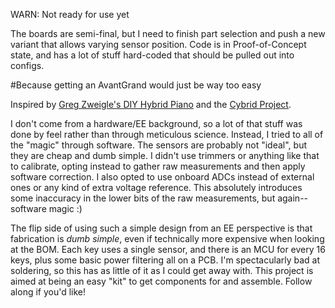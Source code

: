 WARN: Not ready for use yet

The boards are semi-final, but I need to finish part selection and push a new variant that allows varying sensor position.
Code is in Proof-of-Concept state, and has a lot of stuff hard-coded that should be pulled out into configs.


#Because getting an AvantGrand would just be way too easy

Inspired by [Greg Zweigle's DIY Hybrid Piano](https://github.com/gzweigle/DIY-Grand-Digital-Piano) and the [Cybrid Project](https://github.com/ekumanov/cybrid).

I don't come from a hardware/EE background, so a lot of that stuff was done by feel rather than through meticulous science. Instead, I tried to all of the "magic" through software. The sensors are probably not "ideal", but they are cheap and dumb simple. I didn't use trimmers or anything like that to calibrate, opting instead to gather raw measurements and then apply software correction. I also opted to use onboard ADCs instead of external ones or any kind of extra voltage reference. This absolutely introduces some inaccuracy in the lower bits of the raw measurements, but again--software magic :)

The flip side of using such a simple design from an EE perspective is that fabrication is _dumb simple_, even if technically more expensive when looking at the BOM. Each key uses a single sensor, and there is an MCU for every 16 keys, plus some basic power filtering all on a PCB. I'm spectacularly bad at soldering, so this has as little of it as I could get away with. This project is aimed at being an easy "kit" to get components for and assemble. Follow along if you'd like!
